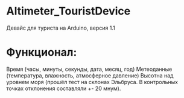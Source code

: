 # Altimeter_TouristDevice
Девайс для туриста на Arduino, версия 1.1
# Функционал:
Время (часы, минуты, секунды, дата, месяц, год)
Метеоданные (температура, влажность, атмосферное давление)
Высотна над уровнем моря (прошёл тест на склонах Эльбруса. В контрольных точках отклонения составляли +- 20 мнум).
